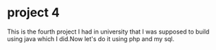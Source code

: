 # project 4

This is the fourth project I had in university that I was supposed to build using java which I did.Now let's do it using
php and my sql.